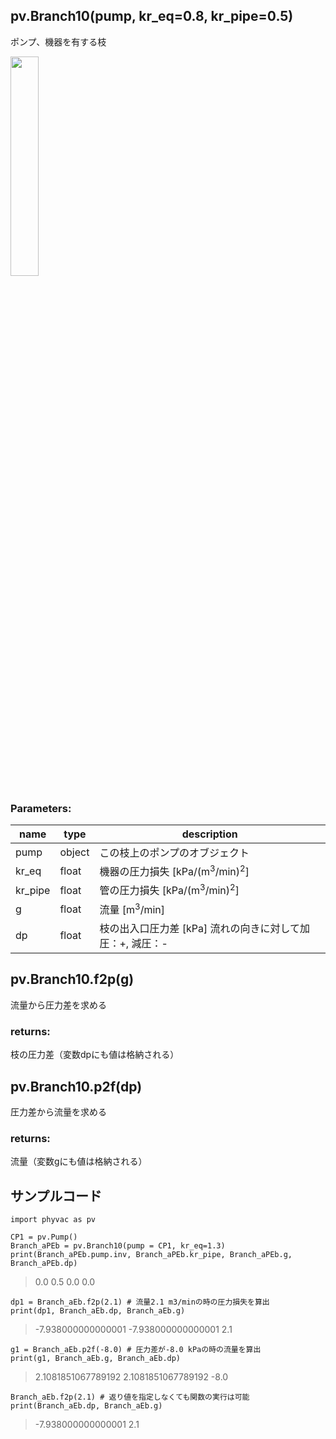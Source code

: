 ## pv.Branch10(pump, kr_eq=0.8, kr_pipe=0.5)
ポンプ、機器を有する枝
  
<img src="https://user-images.githubusercontent.com/27459538/112588155-41ed7980-8e42-11eb-8508-249b09dc15c1.png" width=30%>

  
### Parameters:
|  name  |  type  | description |
| ---- | ---- | ---- |
|pump|object|この枝上のポンプのオブジェクト|
|kr_eq|float|機器の圧力損失 \[kPa/(m<sup>3</sup>/min)<sup>2</sup>]|
|kr_pipe|float|管の圧力損失 \[kPa/(m<sup>3</sup>/min)<sup>2</sup>]|
|g|float|流量 \[m<sup>3</sup>/min] |
|dp|float|枝の出入口圧力差 \[kPa] 流れの向きに対して加圧：+, 減圧：- |
  
## pv.Branch10.f2p(g)
流量から圧力差を求める
  
### returns:
枝の圧力差（変数dpにも値は格納される）
## pv.Branch10.p2f(dp)
圧力差から流量を求める
  
### returns:
流量（変数gにも値は格納される）
  
## サンプルコード
```
import phyvac as pv

CP1 = pv.Pump()
Branch_aPEb = pv.Branch10(pump = CP1, kr_eq=1.3)
print(Branch_aPEb.pump.inv, Branch_aPEb.kr_pipe, Branch_aPEb.g, Branch_aPEb.dp)
```
> 0.0 0.5 0.0 0.0
```
dp1 = Branch_aEb.f2p(2.1) # 流量2.1 m3/minの時の圧力損失を算出
print(dp1, Branch_aEb.dp, Branch_aEb.g)
```
> -7.938000000000001 -7.938000000000001 2.1
```
g1 = Branch_aEb.p2f(-8.0) # 圧力差が-8.0 kPaの時の流量を算出
print(g1, Branch_aEb.g, Branch_aEb.dp)
```
> 2.1081851067789192 2.1081851067789192 -8.0
```
Branch_aEb.f2p(2.1) # 返り値を指定しなくても関数の実行は可能
print(Branch_aEb.dp, Branch_aEb.g)
```
> -7.938000000000001 2.1
